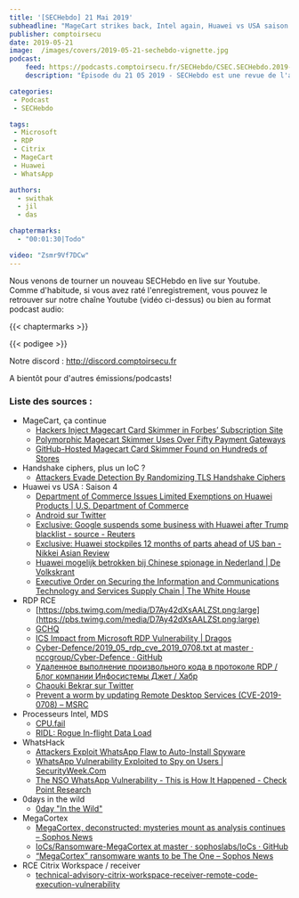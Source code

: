 ```yaml
---
title: '[SECHebdo] 21 Mai 2019'
subheadline: "MageCart strikes back, Intel again, Huawei vs USA saison 4, 0days in the wild, WhatsHack, RDP RCE, Citrix RCE, MegaCortex, etc."
publisher: comptoirsecu
date: 2019-05-21
image:  /images/covers/2019-05-21-sechebdo-vignette.jpg
podcast:
    feed: https://podcasts.comptoirsecu.fr/SECHebdo/CSEC.SECHebdo.2019-05-21.mp3
    description: "Épisode du 21 05 2019 - SECHebdo est une revue de l'actualité cybersécurité réalisée en live sur Youtube, généralement le mardi soir."

categories:
 - Podcast
 - SECHebdo

tags:
 - Microsoft
 - RDP
 - Citrix
 - MageCart
 - Huawei
 - WhatsApp

authors:
  - swithak
  - jil
  - das

chaptermarks:
  - "00:01:30|Todo"

video: "Zsmr9Vf7DCw"
---
```


Nous venons de tourner un nouveau SECHebdo en live sur Youtube. Comme d'habitude, si vous avez raté l'enregistrement, vous pouvez le retrouver sur notre chaîne Youtube (vidéo ci-dessus) ou bien au format podcast audio:

{{< chaptermarks >}}

{{< podigee >}}

Notre discord : <http://discord.comptoirsecu.fr>

A bientôt pour d'autres émissions/podcasts!

### Liste des sources :

*  MageCart, ça continue
	* [Hackers Inject Magecart Card Skimmer in Forbes’ Subscription Site](https://www.bleepingcomputer.com/news/security/hackers-inject-magecart-card-skimmer-in-forbes-subscription-site/)
	* [Polymorphic Magecart Skimmer Uses Over Fifty Payment Gateways](https://www.bleepingcomputer.com/news/security/polymorphic-magecart-skimmer-uses-over-fifty-payment-gateways/)
	* [GitHub-Hosted Magecart Card Skimmer Found on Hundreds of Stores](https://www.bleepingcomputer.com/news/security/github-hosted-magecart-card-skimmer-found-on-hundreds-of-stores/)
*  Handshake ciphers, plus un IoC ?
	* [Attackers Evade Detection By Randomizing TLS Handshake Ciphers](https://www.bleepingcomputer.com/news/security/attackers-evade-detection-by-randomizing-tls-handshake-ciphers/)
*  Huawei vs USA : Saison 4
	* [Department of Commerce Issues Limited Exemptions on Huawei Products | U.S. Department of Commerce](https://www.commerce.gov/news/press-releases/2019/05/department-commerce-issues-limited-exemptions-huawei-products)
	* [Android sur Twitter](https://twitter.com/Android/status/1130313848332988421)
	* [Exclusive: Google suspends some business with Huawei after Trump blacklist - source - Reuters](https://www.reuters.com/article/us-huawei-tech-alphabet-exclusive-idUSKCN1SP0NB)
	* [Exclusive: Huawei stockpiles 12 months of parts ahead of US ban -                Nikkei Asian Review](https://asia.nikkei.com/Economy/Trade-war/Exclusive-Huawei-stockpiles-12-months-of-parts-ahead-of-US-ban)
	* [Huawei mogelijk betrokken bij Chinese spionage in Nederland | De Volkskrant](https://www.volkskrant.nl/nieuws-achtergrond/huawei-mogelijk-betrokken-bij-chinese-spionage-in-nederland~b4fadc1c)
	* [Executive Order on Securing the Information and Communications Technology and Services Supply Chain | The White House](https://www.whitehouse.gov/presidential-actions/executive-order-securing-information-communications-technology-services-supply-chain/)
*  RDP RCE
	* [https://pbs.twimg.com/media/D7Ay42dXsAALZSt.png:large](https://pbs.twimg.com/media/D7Ay42dXsAALZSt.png:large)
	* [GCHQ](https://www.ncsc.gov.uk/report/weekly-threat-report-17th-may-2019)
	* [ICS Impact from Microsoft RDP Vulnerability | Dragos](https://dragos.com/blog/industry-news/ics-impact-from-microsoft-rdp-vulnerability/)
	* [Cyber-Defence/2019_05_rdp_cve_2019_0708.txt at master · nccgroup/Cyber-Defence · GitHub](https://github.com/nccgroup/Cyber-Defence/blob/master/Signatures/suricata/2019_05_rdp_cve_2019_0708.txt)
	* [Удаленное выполнение произвольного кода в протоколе RDP / Блог компании Инфосистемы Джет / Хабр](https://habr.com/ru/company/jetinfosystems/blog/451852/)
	* [Chaouki Bekrar sur Twitter](https://twitter.com/cBekrar/status/1128712967845961728)
	* [Prevent a worm by updating Remote Desktop Services (CVE-2019-0708) – MSRC](https://blogs.technet.microsoft.com/msrc/2019/05/14/prevent-a-worm-by-updating-remote-desktop-services-cve-2019-0708/)
*  Processeurs Intel, MDS
	* [CPU.fail](https://cpu.fail/)
	* [RIDL: Rogue In-flight Data Load](https://mdsattacks.com/slides/slides.html)
*  WhatsHack
	* [Attackers Exploit WhatsApp Flaw to Auto-Install Spyware](https://www.bankinfosecurity.com/attackers-exploit-whatsapp-flaw-to-auto-install-spyware-a-12480)
	* [WhatsApp Vulnerability Exploited to Spy on Users | SecurityWeek.Com](https://www.securityweek.com/facebook-patches-whatsapp-flaw-exploited-spy-users)
	* [The NSO WhatsApp Vulnerability - This is How It Happened - Check Point Research](https://research.checkpoint.com/the-nso-whatsapp-vulnerability-this-is-how-it-happened/)
*  0days in the wild
	* [0day "In the Wild"](https://docs.google.com/spreadsheets/d/1lkNJ0uQwbeC1ZTRrxdtuPLCIl7mlUreoKfSIgajnSyY/htmlview?sle=true#)
*  MegaCortex
	* [MegaCortex, deconstructed: mysteries mount as analysis continues – Sophos News](https://news.sophos.com/en-us/2019/05/10/megacortex-deconstructed-mysteries-mount-as-analysis-continues/)
	* [IoCs/Ransomware-MegaCortex at master · sophoslabs/IoCs · GitHub](https://github.com/sophoslabs/IoCs/blob/master/Ransomware-MegaCortex)
	* [“MegaCortex” ransomware wants to be The One – Sophos News](https://news.sophos.com/en-us/2019/05/03/megacortex-ransomware-wants-to-be-the-one/)
*  RCE Citrix Workspace / receiver
	* [technical-advisory-citrix-workspace-receiver-remote-code-execution-vulnerability](https://www.nccgroup.trust/uk/our-research/technical-advisory-citrix-workspace-receiver-remote-code-execution-vulnerability/)
